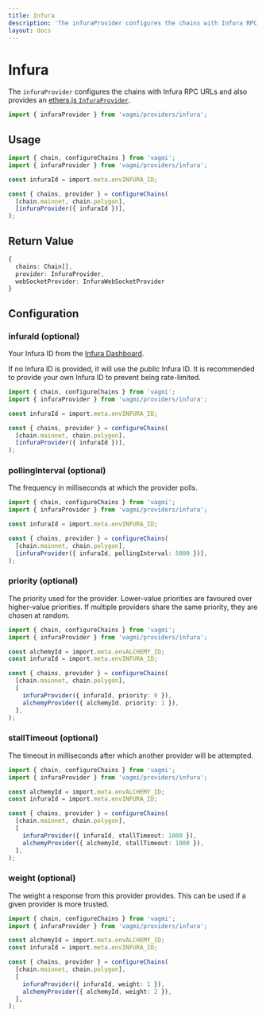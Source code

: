 ```yaml
---
title: Infura
description: 'The infuraProvider configures the chains with Infura RPC URLs and also provides an ethers.js InfuraProvider.'
layout: docs
---
```


# Infura

The `infuraProvider` configures the chains with Infura RPC URLs and also provides an [ethers.js `InfuraProvider`](https://docs.ethers.io/v5/api/providers/api-providers/#InfuraProvider).

```ts
import { infuraProvider } from 'vagmi/providers/infura';
```

## Usage

```ts
import { chain, configureChains } from 'vagmi';
import { infuraProvider } from 'vagmi/providers/infura';

const infuraId = import.meta.envINFURA_ID;

const { chains, provider } = configureChains(
  [chain.mainnet, chain.polygon],
  [infuraProvider({ infuraId })],
);
```

## Return Value

```ts
{
  chains: Chain[],
  provider: InfuraProvider,
  webSocketProvider: InfuraWebSocketProvider
}
```

## Configuration

### infuraId (optional)

Your Infura ID from the [Infura Dashboard](https://infura.io/login).

If no Infura ID is provided, it will use the public Infura ID. It is recommended to provide your own Infura ID to prevent being rate-limited.

```ts
import { chain, configureChains } from 'vagmi';
import { infuraProvider } from 'vagmi/providers/infura';

const infuraId = import.meta.envINFURA_ID;

const { chains, provider } = configureChains(
  [chain.mainnet, chain.polygon],
  [infuraProvider({ infuraId })],
);
```

### pollingInterval (optional)

The frequency in milliseconds at which the provider polls.

```ts
import { chain, configureChains } from 'vagmi';
import { infuraProvider } from 'vagmi/providers/infura';

const infuraId = import.meta.envINFURA_ID;

const { chains, provider } = configureChains(
  [chain.mainnet, chain.polygon],
  [infuraProvider({ infuraId, pollingInterval: 5000 })],
);
```

### priority (optional)

The priority used for the provider. Lower-value priorities are favoured over higher-value priorities. If multiple providers share the same priority, they are chosen at random.

```ts
import { chain, configureChains } from 'vagmi';
import { infuraProvider } from 'vagmi/providers/infura';

const alchemyId = import.meta.envALCHEMY_ID;
const infuraId = import.meta.envINFURA_ID;

const { chains, provider } = configureChains(
  [chain.mainnet, chain.polygon],
  [
    infuraProvider({ infuraId, priority: 0 }),
    alchemyProvider({ alchemyId, priority: 1 }),
  ],
);
```

### stallTimeout (optional)

The timeout in milliseconds after which another provider will be attempted.

```ts
import { chain, configureChains } from 'vagmi';
import { infuraProvider } from 'vagmi/providers/infura';

const alchemyId = import.meta.envALCHEMY_ID;
const infuraId = import.meta.envINFURA_ID;

const { chains, provider } = configureChains(
  [chain.mainnet, chain.polygon],
  [
    infuraProvider({ infuraId, stallTimeout: 1000 }),
    alchemyProvider({ alchemyId, stallTimeout: 1000 }),
  ],
);
```

### weight (optional)

The weight a response from this provider provides. This can be used if a given provider is more trusted.

```ts
import { chain, configureChains } from 'vagmi';
import { infuraProvider } from 'vagmi/providers/infura';

const alchemyId = import.meta.envALCHEMY_ID;
const infuraId = import.meta.envINFURA_ID;

const { chains, provider } = configureChains(
  [chain.mainnet, chain.polygon],
  [
    infuraProvider({ infuraId, weight: 1 }),
    alchemyProvider({ alchemyId, weight: 2 }),
  ],
);
```

